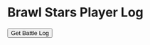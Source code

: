 <!DOCTYPE html>
<html lang="en">
<head>
    <meta charset="UTF-8">
    <meta name="viewport" content="width=device-width, initial-scale=1.0">
    <title>Brawl Stars Player Log</title>
</head>
<body>
    <h1>Brawl Stars Player Log</h1>
    <!-- Button to trigger GET request -->
    <button onclick="sendGetRequest()">Get Battle Log</button>
    <!-- Display response -->
    <pre id="response-output"></pre>
    <script>
        function sendGetRequest() {
            var myHeaders = new Headers();
            myHeaders.append("Authorization", "Bearer eyJ0eXAiOiJKV1QiLCJhbGciOiJIUzUxMiIsImtpZCI6IjI4YTMxOGY3LTAwMDAtYTFlYi03ZmExLTJjNzQzM2M2Y2NhNSJ9.eyJpc3MiOiJzdXBlcmNlbGwiLCJhdWQiOiJzdXBlcmNlbGw6Z2FtZWFwaSIsImp0aSI6IjcxZGZhZjZmLTRkZWQtNDdiZi1iNWM4LTNlYTQyNGFkOWRlMSIsImlhdCI6MTcxNjU4MjAyOSwic3ViIjoiZGV2ZWxvcGVyLzY1MjJjZGQ2LThhYzktMzRhOS1kMjhlLWNiZmIwM2JkMTExNyIsInNjb3BlcyI6WyJicmF3bHN0YXJzIl0sImxpbWl0cyI6W3sidGllciI6ImRldmVsb3Blci9zaWx2ZXIiLCJ0eXBlIjoidGhyb3R0bGluZyJ9LHsiY2lkcnMiOlsiMTA0LjIzMi4zNy4xNjciXSwidHlwZSI6ImNsaWVudCJ9XX0.IlFf34rH0NPan-n8Txsveavm-7pSepP-CzmvFKde0kXAHRkE7YJ5FoqVAXYIBugVXfzFFGP_RbjsYmIE3LHrVw");
            var requestOptions = {
                method: 'GET',
                headers: myHeaders,
                redirect: 'follow'
            };
            fetch("https://api.brawlstars.com/v1/players/%23JG2QC2R/battlelog", requestOptions)
                .then(response => response.json())
                .then(result => {
                    // Display the response
                    document.getElementById('response-output').innerText = JSON.stringify(result, null, 2);
                })
                .catch(error => {
                    document.getElementById('response-output').innerText = `Error: ${error}`;
                });
        }
    </script>
</body>
</html>
